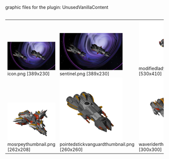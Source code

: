 graphic files for the plugin: UnusedVanillaContent<br>
<br>
<table>
	<tr valign="bottom">
		<td><a href="https://github.com/geojak/YouKnowWho-s-ES-Plugins/blob/main/myplugins/UnusedVanillaContent/icon.png"><img src="https://raw.githubusercontent.com/geojak/YouKnowWho-s-ES-Plugins/refs/heads/main/myplugins/UnusedVanillaContent/icon.png" width="200"></a><br>
		icon.png [389x230]</td>
		<td><a href="https://github.com/geojak/YouKnowWho-s-ES-Plugins/blob/main/myplugins/UnusedVanillaContent/images/scene/sentinel.png"><img src="https://raw.githubusercontent.com/geojak/YouKnowWho-s-ES-Plugins/refs/heads/main/myplugins/UnusedVanillaContent/images/scene/sentinel.png" width="200"></a><br>
		sentinel.png [389x230]</td>
		<td><a href="https://github.com/geojak/YouKnowWho-s-ES-Plugins/blob/main/myplugins/UnusedVanillaContent/images/thumbnail/modifiedladybugthumb.png"><img src="https://raw.githubusercontent.com/geojak/YouKnowWho-s-ES-Plugins/refs/heads/main/myplugins/UnusedVanillaContent/images/thumbnail/modifiedladybugthumb.png" width="200"></a><br>
		modifiedladybugthumb.png [530x410]</td>
	</tr>
	<tr valign="bottom">
		<td><a href="https://github.com/geojak/YouKnowWho-s-ES-Plugins/blob/main/myplugins/UnusedVanillaContent/images/thumbnail/mosrpeythumbnail.png"><img src="https://raw.githubusercontent.com/geojak/YouKnowWho-s-ES-Plugins/refs/heads/main/myplugins/UnusedVanillaContent/images/thumbnail/mosrpeythumbnail.png" width="200"></a><br>
		mosrpeythumbnail.png [262x208]</td>
		<td><a href="https://github.com/geojak/YouKnowWho-s-ES-Plugins/blob/main/myplugins/UnusedVanillaContent/images/thumbnail/pointedstickvanguardthumbnail.png"><img src="https://raw.githubusercontent.com/geojak/YouKnowWho-s-ES-Plugins/refs/heads/main/myplugins/UnusedVanillaContent/images/thumbnail/pointedstickvanguardthumbnail.png" height="200"></a><br>
		pointedstickvanguardthumbnail.png [260x260]</td>
		<td><a href="https://github.com/geojak/YouKnowWho-s-ES-Plugins/blob/main/myplugins/UnusedVanillaContent/images/thumbnail/waveriderthubnail.png"><img src="https://raw.githubusercontent.com/geojak/YouKnowWho-s-ES-Plugins/refs/heads/main/myplugins/UnusedVanillaContent/images/thumbnail/waveriderthubnail.png" height="200"></a><br>
		waveriderthubnail.png [300x300]</td>
	</tr>
</table>
